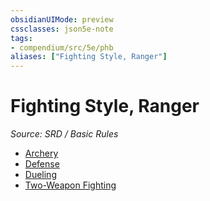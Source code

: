 ```yaml
---
obsidianUIMode: preview
cssclasses: json5e-note
tags:
- compendium/src/5e/phb
aliases: ["Fighting Style, Ranger"]
---
```

# Fighting Style, Ranger
*Source: SRD / Basic Rules* 

- [Archery](compendium/optional-features/archery.md)
- [Defense](compendium/optional-features/defense.md)
- [Dueling](compendium/optional-features/dueling.md)
- [Two-Weapon Fighting](compendium/optional-features/two-weapon-fighting.md)